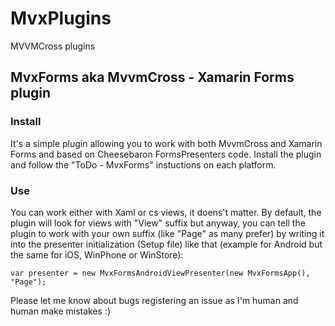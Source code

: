 # MvxPlugins
MVVMCross plugins

## MvxForms aka MvvmCross - Xamarin Forms plugin

### Install
It's a simple plugin allowing you to work with both MvvmCross and Xamarin Forms and based on Cheesebaron FormsPresenters code.
Install the plugin and follow the "ToDo - MvxForms" instuctions on each platform.

### Use
You can work either with Xaml or cs views, it doens't matter.
By default, the plugin will look for views with "View" suffix but anyway, you can tell the plugin to work with your own suffix (like "Page" as many prefer) by writing it into the presenter initialization (Setup file) like that (example for Android but the same for iOS, WinPhone or WinStore):

    var presenter = new MvxFormsAndroidViewPresenter(new MvxFormsApp(), "Page");

Please let me know about bugs registering an issue as I'm human and human make mistakes :)
